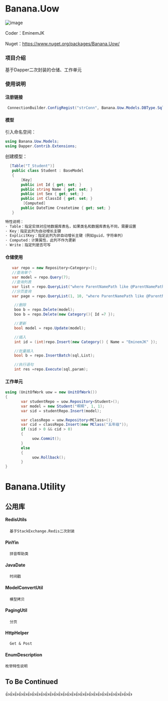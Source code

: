 # Banana.Uow
![image](https://github.com/EminemJK/Banana/blob/master/Banana/Doc/banana_logo.ico)

Coder：EminemJK

Nuget：https://www.nuget.org/packages/Banana.Uow/

### 项目介绍
基于Dapper二次封装的仓储、工作单元

### 使用说明
#### 注册链接
``` csharp
 ConnectionBuilder.ConfigRegist("strConn", Banana.Uow.Models.DBType.SqlServer);
```
#### 模型
引入命名空间：
``` csharp
using Banana.Uow.Models;
using Dapper.Contrib.Extensions;
```
创建模型：
``` csharp
  [Table("T_Student")]
   public class Student : BaseModel
   {
       [Key]
       public int Id { get; set; }
       public string Name { get; set; }
       public int Sex { get; set; }
       public int ClassId { get; set; }
        [Computed]
       public DateTime Createtime { get; set; }
   }

特性说明：
· Table：指定实体对应地数据库表名，如果类名和数据库表名不同，需要设置
· Key：指定此列为自动增长主键
· ExplicitKey：指定此列为非自动增长主键（例如guid，字符串列）
· Computed：计算属性，此列不作为更新
· Write：指定列是否可写
```
#### 仓储使用
``` csharp
   var repo = new Repository<Category>();
   //查询单个
   var model = repo.Query(7);
   //查询列表
   var list = repo.QueryList("where ParentNamePath like @ParentNamePath", new { ParentNamePath = "%,电气设备,%" });
   //分页查询
   var page = repo.QueryList(1, 10, "where ParentNamePath like @ParentNamePath", new { ParentNamePath = "%,电气设备,%" }, "id", false);

    //删除
    boo b = repo.Delete(model);
    boo b = repo.Delete(new Category(){ Id =7 });

    //更新
    bool model = repo.Update(model);

    //插入
    int id = (int)repo.Insert(new Category() { Name = "EminemJK" });

    //批量插入
    bool b = repo.InsertBatch(sql,List);

    //执行语句
    int res =repo.Execute(sql,param);
```
#### 工作单元
``` csharp
using (UnitOfWork uow = new UnitOfWork())
{
       var studentRepo = uow.Repository<Student>();
       var model = new Student("啊啊", 1, 1);
       var sid = studentRepo.Insert(model);

       var classRepo = uow.Repository<MClass>();
       var cid = classRepo.Insert(new MClass("五年级"));
       if (sid > 0 && cid > 0)
       {
            uow.Commit();
       }
       else
       {
            uow.Rollback();
       }
}
```
# Banana.Utility
## 公用库
#### RedisUtils
```
  基于StackExchange.Redis二次封装
```
#### PinYin
```
  拼音帮助类
```          
#### JavaDate
```
  时间戳
```         
#### ModelConvertUtil
```
  模型拷贝
```
#### PagingUtil
```
  分页
```      
#### HttpHelper
```
  Get & Post
```    
#### EnumDescription
```
枚举特性说明
``` 

## To Be Continued
👍👍👍👍👍👍👍👍👍👍👍👍👍👍👍👍👍👍👍👍👍👍👍👍👍👍👍👍👍
